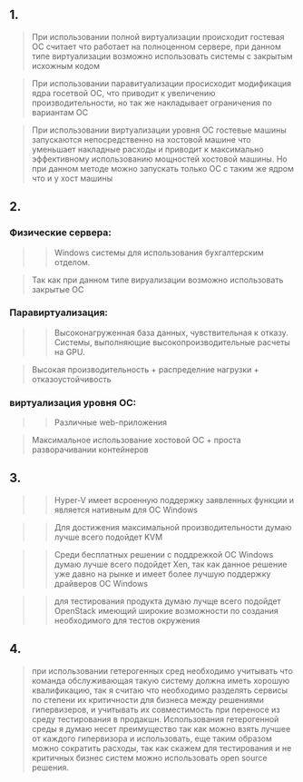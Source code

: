 ## 1.
> При использовании полной виртуализации происходит гостевая ОС считает что работает на полноценном сервере, при данном типе виртуализации возможно использовать системы с закрытым исхожным кодом

> При использовании паравитуализации просисходит модификация ядра госетвой ОС, что приводит к увеличению производительности, но так же накладывает ограничения по вариантам ОС

> При использовании виртуализации уровня ОС гостевые машины запускаются непосредственно на хостовой машине что уменьшает накладные расходы и приводит к максимально эффективному использованию мощностей хостовой машины. Но при данном методе можно запускать только ОС с таким же ядром что и у хост машины

## 2.
### Физические сервера:
>> Windows системы для использования бухгалтерским отделом.

>Так как при данном типе вируализации возможно использовать закрытые ОС

### Паравиртуализация:
>> Высоконагруженная база данных, чувствительная к отказу.
>> Системы, выполняющие высокопроизводительные расчеты на GPU.

> Высокая производительность + распределние нагрузки + отказоустойчивость

### виртуализация уровня ОС:

>> Различные web-приложения

> Максимальное использование хостовой ОС + проста разворачивании контейнеров

## 3.
>> Hyper-V имеет всроенную поддержку заявленных функции и является нативным для ОС Windows

>> Для достижения максимальной производительности думаю лучше всего подойдет KVM

>> Среди бесплатных решении с поддрежкой OC Windows думаю лучше всего подойдет Xen, так как данное решение уже давно на рынке и имеет более лучшую поддержку драйверов ОС Windows

>> для тестирования продукта думаю лучще всего подойдет OpenStack имеющий широкие возможности по создания необходимого для тестов окружения

## 4.

> при использовании гетерогенных сред необходимо учитывать что команда обслуживающая такую систему должна иметь хорошую квалификацию, так я считаю что необходимо разделять сервисы по степени их критичности для бизнеса между решениями гипервизеров, и учитывать их совместимость при переносе из среду тестирования в продакшн.
Использования гетерогенной среды я думаю несет преимущество так как можно взять лучшее от каждого гипервизора и использовать, еще таким образом можно сократить расходы, так как скажем для тестирования и не критичных бизнес систем можно использовать open source решения.
